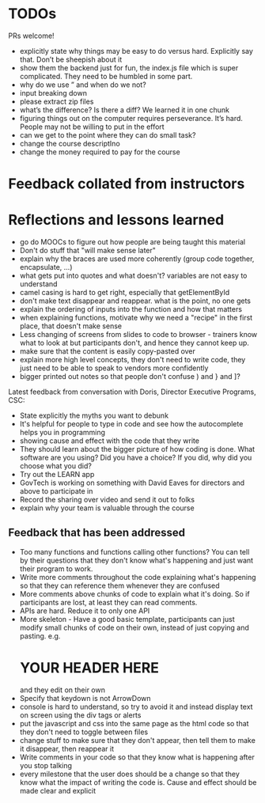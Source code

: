 # TODOs

PRs welcome!
- explicitly state why things may be easy to do versus hard. Explicitly say that. Don’t be sheepish about it
- show them the backend just for fun, the index.js file which is super complicated. They need to be humbled in some part.
- why do we use ” and when do we not?
- input breaking down
- please extract zip files
- what’s the difference? Is there a diff? We learned it in one chunk
- figuring things out on the computer requires perseverance. It’s hard. People may not be willing to put in the effort
- can we get to the point where they can do small task?
- change the course descriptIno
- change the money required to pay for the course


# Feedback collated from instructors

# Reflections and lessons learned

- go do MOOCs to figure out how people are being taught this material
- Don't do stuff that "will make sense later"
- explain why the braces are used more coherently (group code together, encapsulate, ...)
- what gets put into quotes and what doesn't? variables are not easy to understand
- camel casing is hard to get right, especially that getElementById 
- don't make text disappear and reappear. what is the point, no one gets
- explain the ordering of inputs into the function and how that matters
- when explaining functions, motivate why we need a "recipe" in the first place, that doesn't make sense
- Less changing of screens from slides to code to browser - trainers know what to look at but participants don't, and hence they cannot keep up.
- make sure that the content is easily copy-pasted over
- explain more high level concepts, they don't need to write code, they just need to be able to speak to vendors more confidently
- bigger printed out notes so that people don't confuse ) and } and ]?
  
Latest feedback from conversation with Doris, Director Executive Programs, CSC:
- State explicitly the myths you want to debunk
- It's helpful for people to type in code and see how the autocomplete helps you in programming
- showing cause and effect with the code that they write
- They should learn about the bigger picture of how coding is done. What software are you using? Did you have a choice? If you did, why did you choose what you did?
- Try out the LEARN app
- GovTech is working on something with David Eaves for directors and above to participate in 
- Record the sharing over video and send it out to folks
- explain why your team is valuable through the course

## Feedback that has been addressed

- Too many functions and functions calling other functions? You can tell by their questions that they don't know what's happening and just want their program to work.
- Write more comments throughout the code explaining what's happening so that they can reference them whenever they are confused
- More comments above chunks of code to explain what it's doing. So if participants are lost, at least they can read comments.
- APIs are hard. Reduce it to only one API 
- More skeleton - Have a good basic template, participants can just modify small chunks of code on their own, instead of just copying and pasting. e.g. <h1>YOUR HEADER HERE</h1> and they edit on their own
- Specify that keydown is not ArrowDown
- console is hard to understand, so try to avoid it and instead display text on screen using the div tags or alerts
- put the javascript and css into the same page as the html code so that they don't need to toggle between files
- change stuff to make sure that they don't appear, then tell them to make it disappear, then reappear it
- Write comments in your code so that they know what is happening after you stop talking 
- every milestone that the user does should be a change so that they know what the impact of writing the code is. Cause and effect should be made clear and explicit